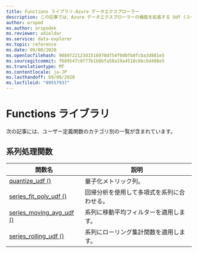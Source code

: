 ```yaml
---
title: Functions ライブラリ-Azure データエクスプローラー
description: この記事では、Azure データエクスプローラーの機能を拡張する Udf (ユーザー定義関数) について説明します。
author: orspod
ms.author: orspodek
ms.reviewer: adieldar
ms.service: data-explorer
ms.topic: reference
ms.date: 09/08/2020
ms.openlocfilehash: 9089722123d1516970df54f0d0fb0fcba3d881e5
ms.sourcegitcommit: f689547c0f77b1b8bfa50a19a4518cbbc6d408e5
ms.translationtype: MT
ms.contentlocale: ja-JP
ms.lasthandoff: 09/08/2020
ms.locfileid: "89557937"
---
```

# <a name="functions-library"></a>Functions ライブラリ

次の記事には、ユーザー定義関数のカテゴリ別の一覧が含まれています。

## <a name="series-processing-functions"></a>系列処理関数

|関数名     |説明                                          |
|-------------------------|--------------------------------------------------------|
|[quantize_udf ()](quantize-udf.md)|量子化メトリック列。 |
|[series_fit_poly_udf ()](series-fit-poly-udf.md)|回帰分析を使用して多項式を系列に合わせる。 |
|[series_moving_avg_udf ()](series-moving-avg-udf.md)|系列に移動平均フィルターを適用します。 |
|[series_rolling_udf ()](series-rolling-udf.md)|系列にローリング集計関数を適用します。 |
